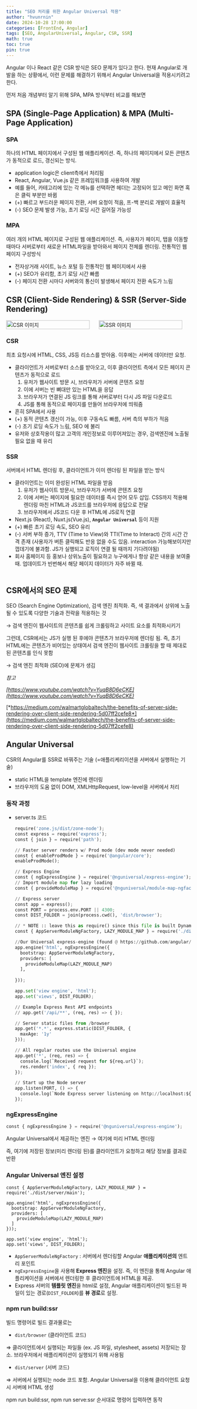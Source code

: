 ```yaml
---
title: "SEO 처리를 위한 Angular Universal 적용"
author: "hvunrnin"
date: 2024-10-28 17:00:00 
categories: [FrontEnd, Angular]
tags: [SEO, AngularUniversal, Angular, CSR, SSR]
math: true
toc: true
pin: true
---
```



Angular 이나 React 같은 CSR 방식은 SEO 문제가 있다고 한다.
현재 Angular로 개발을 하는 상황에서, 이런 문제를 해결하기 위해서 Angular Universal을 적용시키려고 한다.



먼저 처음 개념부터 알기 위해 SPA, MPA 방식부터 비교를 해보면

## SPA (Single-Page Application) & MPA (Multi-Page Application)

### SPA

하나의 HTML 페이지에서 구성된 웹 애플리케이션. 즉, 하나의 페이지에서 모든 콘텐츠가 동적으로 로드, 갱신되는 방식.

- application logic은 client측에서 처리됨
- React, Angular, Vue.js 같은 프레임워크를 사용하여 개발
- 예를 들어, 카테고리에 있는 각 메뉴를 선택하면 헤더는 고정되어 있고 메인 화면 혹은 클릭 부분만 바뀜
- (+) 빠르고 부드러운 페이지 전환, 서버 요청이 적음, 프-백 분리로 개발이 효율적
- (-) SEO 문제 발생 가능, 초기 로딩 시간 길어질 가능성

### MPA

여러 개의 HTML 페이지로 구성된 웹 애플리케이션. 즉, 사용자가 페이지, 탭을 이동할 때마다 서버로부터 새로운 HTML파일을 받아와서 페이지 전체를 렌더링. 전통적인 웹 페이지 구성방식

- 전자상거래 사이트, 뉴스 포털 등 전통적인 웹 페이지에서 사용
- (+) SEO가 유리함, 초기 로딩 시간 빠름
- (-) 페이지 전환 시마다 서버와의 통신이 발생해서 페이지 전환 속도가 느림







## CSR (Client-Side Rendering) & SSR (Server-Side Rendering)

<div style="display: flex; justify-content: space-between;">
  <img src="assets/img/SEO/csr_img.png" alt="CSR 이미지" style="width: 90%;">
  <img src="assets/img/SEO/ssr_img.png" alt="SSR 이미지" style="width: 90%;">
</div>

### CSR

최초 요청시에 HTML, CSS, JS등 리소스를 받아옴. 이후에는 서버에 데이터만 요청.

- 클라이언트가 서버로부터 소스를 받아오고, 이후 클라이언트 측에서 모든 페이지 콘텐츠가 동적으로 로드
    1. 유저가 웹사이트 방문 시, 브라우저가 서버에 콘텐츠 요청
    2. 이에 서버는 빈 뼈대만 있는 HTML을 응답
    3. 브라우저가 연결된 JS 링크를 통해 서버로부터 다시 JS 파일 다운로드
    4. JS를 통해 동적으로 페이지를 만들어 브라우저에 띄워줌
- 흔히 SPA에서 사용
- (+) 동적 콘텐츠 갱신이 가능, 이후 구동속도 빠름, 서버 측의 부하가 적음
- (-) 초기 로딩 속도가 느림, SEO 에 불리
- 유저와 상호작용이 많고 고객의 개인정보로 이루어져있는 경우, 검색엔진에 노출될 필요 없을 때 유리

### SSR

서버에서 HTML 렌더링 후, 클라이언트가 이미 렌더링 된 파일을 받는 방식

- 클라이언트는 이미 완성된 HTML 파일을 받음
    1. 유저가 웹사이트 방문시, 브라우저가 서버에 콘텐츠 요청
    2. 이에 서버는 페이지에 필요한 데이터를 즉시 얻어 모두 삽입. CSS까지 적용해 렌더링 마친 HTML과 JS코드를 브라우저에 응답으로 전달
    3. 브라우저에서 JS코드 다운 후 HTML에 JS로직 연결
- Next.js (React), Nuxt.js(Vue.js), **`Angular Universal`** 등이 지원
- (+) 빠른 초기 로딩 속도, SEO 유리
- (-) 서버 부하 증가, TTV (Time to View)와 TTI(Time to Interact) 간의 시간 간격 존재 (사용자가 버튼 클릭해도 반응 없을 수도 있음. interaction 가능해보이지만 껍데기에 불과함. JS가 실행되고 로직이 연결 될 때까지 기다려야됨)
- 회사 홈페이지 등 홍보나 상위노출이 필요하고 누구에게나 항상 같은 내용을 보여줄 때. 업데이트가 빈번해서 해당 페이지 데이터가 자주 바뀔 때.
 <br /> <br />

## CSR에서의 SEO 문제

SEO (Search Engine Optimization), 검색 엔진 최적화. 즉, 색 결과에서 상위에 노출될 수 있도록 다양한 기술과 전략을 적용하는 것 

→ 검색 엔진이 웹사이트의 콘텐츠를 쉽게 크롤링하고 사이트 요소를 최적화시키기

그런데, CSR에서는 JS가 실행 된 후에야 콘텐츠가 브라우저에 렌더링 됨. 즉, 초기 HTML에는 콘텐츠가 비어있는 상태여서 검색 엔진이 웹사이트 크롤링을 할 때 제대로 된 콘텐츠를 인식 못함

→ 검색 엔진 최적화 (SEO)에 문제가 생김

*참고* 

 *[https://www.youtube.com/watch?v=YuqB8D6eCKE](https://www.youtube.com/watch?v=YuqB8D6eCKE)*

[*https://medium.com/walmartglobaltech/the-benefits-of-server-side-rendering-over-client-side-rendering-5d07ff2cefe8*](https://medium.com/walmartglobaltech/the-benefits-of-server-side-rendering-over-client-side-rendering-5d07ff2cefe8)

## Angular Universal

CSR의 Angular를 SSR로 바꿔주는 기술 (=애플리케리이션을 서버에서 실행하는 기술)

- static HTML을 template 엔진에 렌더링
- 브라우저의 도움 없이 DOM, XMLHttpRequest, low-level을 서버에서 처리

### 동작 과정

- server.ts 코드
    
    ```python
    require('zone.js/dist/zone-node');
    const express = require('express');
    const { join } = require('path');
    
    // Faster server renders w/ Prod mode (dev mode never needed)
    const { enableProdMode } = require('@angular/core');
    enableProdMode();
    
    // Express Engine
    const { ngExpressEngine } = require('@nguniversal/express-engine');
    // Import module map for lazy loading
    const { provideModuleMap } = require('@nguniversal/module-map-ngfactory-loader');
    
    // Express server
    const app = express();
    const PORT = process.env.PORT || 4300;
    const DIST_FOLDER = join(process.cwd(), 'dist/browser');
    
    // * NOTE :: leave this as require() since this file is built Dynamically from webpack
    const { AppServerModuleNgFactory, LAZY_MODULE_MAP } = require('./dist/server/main');
    
    //Our Universal express-engine (found @ https://github.com/angular/universal/tree/master/modules/express-engine)
    app.engine('html', ngExpressEngine({
      bootstrap: AppServerModuleNgFactory,
      providers: [
        provideModuleMap(LAZY_MODULE_MAP)
      ],
      
    }));
    
    app.set('view engine', 'html');
    app.set('views', DIST_FOLDER);
    
    // Example Express Rest API endpoints
    // app.get('/api/**', (req, res) => { });
    
    // Server static files from /browser
    app.get('*.*', express.static(DIST_FOLDER, { 
      maxAge: '1y'
    }));
    
    // All regular routes use the Universal engine
    app.get('*', (req, res) => {
      console.log(`Received request for ${req.url}`);
      res.render('index', { req });
    });
    
    // Start up the Node server
    app.listen(PORT, () => {
      console.log(`Node Express server listening on http://localhost:${PORT}`);
    });
    ```
    

### ngExpressEngine

```python
const { ngExpressEngine } = require('@nguniversal/express-engine');
```

Angular Universal에서 제공하는 엔진 → 여기에 미리 HTML 렌더링

즉, 여기에 저장된 정보(미리 렌더링 된)를 클라이언트가 요청하고 해당 정보를 결과로 반환

### Angular Universal 엔진 설정

```tsx
const { AppServerModuleNgFactory, LAZY_MODULE_MAP } = require('./dist/server/main');

app.engine('html', ngExpressEngine({
  bootstrap: AppServerModuleNgFactory,
  providers: [
    provideModuleMap(LAZY_MODULE_MAP)
  ]
}));

app.set('view engine', 'html');
app.set('views', DIST_FOLDER);
```

- `AppServerModuleNgFactory` : 서버에서 렌더링할 Angular **애플리케이션의** 엔트리 포인트
- `ngExpressEngine`을 사용해 **Express 엔진**을 설정. 즉, 이 엔진을 통해 Angular 애플리케이션을 서버에서 렌더링한 후 클라이언트에 HTML을 제공.
- Express 서버의 **템플릿 엔진**을 html로 설정, Angular 애플리케이션이 빌드된 파일이 있는 경로(`DIST_FOLDER`)를 **뷰 경로**로 설정.





### npm run build:ssr

빌드 명령어로 빌드 결과물로는 

- `dist/browser` (클라이언트 코드)

 ⇒ 클라이언트에서 실행되는 파일들 (ex. JS 파일, stylesheet, assets) 저장되는 장소. 브라우저에서 애플리케이션이 실행되기 위해 사용됨

- `dist/server` (서버 코드)

⇒ 서버에서 실행되는 node 코드 포함. Angular Universal을 이용해 클라이언트 요청 시 서버에 HTML 생성

npm run build:ssr, npm run serve:ssr
순서대로 명령어 입력하면 동작